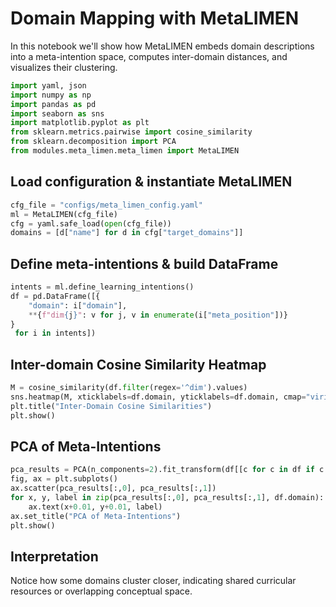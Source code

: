 # Domain Mapping with MetaLIMEN

In this notebook we'll show how MetaLIMEN embeds domain descriptions into a meta-intention space, computes inter-domain distances, and visualizes their clustering.

```python
import yaml, json
import numpy as np
import pandas as pd
import seaborn as sns
import matplotlib.pyplot as plt
from sklearn.metrics.pairwise import cosine_similarity
from sklearn.decomposition import PCA
from modules.meta_limen.meta_limen import MetaLIMEN
```

## Load configuration & instantiate MetaLIMEN

```python
cfg_file = "configs/meta_limen_config.yaml"
ml = MetaLIMEN(cfg_file)
cfg = yaml.safe_load(open(cfg_file))
domains = [d["name"] for d in cfg["target_domains"]]
```

## Define meta-intentions & build DataFrame

```python
intents = ml.define_learning_intentions()
df = pd.DataFrame([{
    "domain": i["domain"],
    **{f"dim{j}": v for j, v in enumerate(i["meta_position"])}
}
 for i in intents])
```

## Inter-domain Cosine Similarity Heatmap

```python
M = cosine_similarity(df.filter(regex='^dim').values)
sns.heatmap(M, xticklabels=df.domain, yticklabels=df.domain, cmap="viridis", annot=True)
plt.title("Inter-Domain Cosine Similarities")
plt.show()
```

## PCA of Meta-Intentions

```python
pca_results = PCA(n_components=2).fit_transform(df[[c for c in df if c.startswith("dim")]])
fig, ax = plt.subplots()
ax.scatter(pca_results[:,0], pca_results[:,1])
for x, y, label in zip(pca_results[:,0], pca_results[:,1], df.domain):
    ax.text(x+0.01, y+0.01, label)
ax.set_title("PCA of Meta-Intentions")
plt.show()
```

## Interpretation

Notice how some domains cluster closer, indicating shared curricular resources or overlapping conceptual space. 